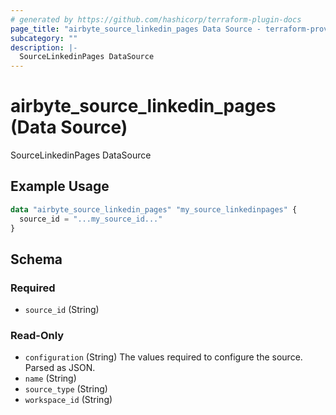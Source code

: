 ```yaml
---
# generated by https://github.com/hashicorp/terraform-plugin-docs
page_title: "airbyte_source_linkedin_pages Data Source - terraform-provider-airbyte"
subcategory: ""
description: |-
  SourceLinkedinPages DataSource
---
```


# airbyte_source_linkedin_pages (Data Source)

SourceLinkedinPages DataSource

## Example Usage

```terraform
data "airbyte_source_linkedin_pages" "my_source_linkedinpages" {
  source_id = "...my_source_id..."
}
```

<!-- schema generated by tfplugindocs -->
## Schema

### Required

- `source_id` (String)

### Read-Only

- `configuration` (String) The values required to configure the source. Parsed as JSON.
- `name` (String)
- `source_type` (String)
- `workspace_id` (String)
